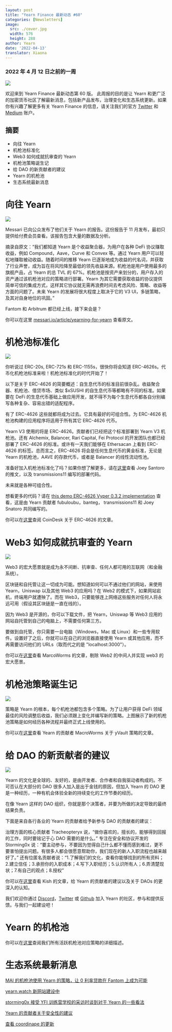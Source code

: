 ```yaml
---
layout: post
title: "Yearn Finance 最新动态 #60"
categories: [Newsletters]
image:
  src: ./cover.jpg
  width: 576
  height: 288
author: Yearn
date: '2022-04-13'
translator: Xiaona
---
```


### 2022 年 4 月 12 日之前的一周

![](./image1.jpg?w=900&h=453)

欢迎来到 Yearn Finance 最新动态第 60 版。 此周报的目的是让 Yearn 和更广泛的加密货币社区了解最新消息，包括新产品发布，治理变化和生态系统更新。如果你有兴趣了解更多有关 Yearn Finance 的信息，请关注我们的官方 [Twitter](https://twitter.com/iearnfinance) 和 [Medium](https://medium.com/iearn) 账户。

## 摘要

- 向往 Yearn
- 机枪池标准化
- Web3 如何成就抗审查的 Yearn
- 机枪池策略诞生记
- 给 DAO 的新贡献者的建议
- Yearn 的机枪池
- 生态系统最新消息

# 向往 Yearn

![](./image2.jpg?w=1000&h=563)

Messari 已向公众发布了他们关于 Yearn 的报告。这份报告于 11 月发布，最初只提供给付费会员查看。该报告包含大量的数据及分析。

摘录自原文：“我们都知道 Yearn 是个收益聚合器，为用户在各种 DeFi 协议赚取收益，例如 Compound，Aave，Curve 和 Convex 等。通过 Yearn 用户可以轻松地赚取被动收益。随着时间的推移 Yearn 已逐渐地成为收益的代名词，并获取了行业声誉，成为旨在将风险降至最低的领先收益来源。机枪池是用户使用最多的旗舰产品，占 Yearn 的总 TVL 的 67%。机枪池是按资产来划分的，用户存入的资产通过该机枪池对应的策略进行部署。Yearn 为其它需要获取收益的协议提供简单可信的集成方式，这样其它协议就无需再浪费时间去考虑风险、策略、收益等方面的问题了。未来 Yearn 的发展将很大程度上取决于它的 V3 UI，多链策略，及其对自身地位的巩固。”

Fantom 和 Arbitrum 都已经上线，接下来会是？

你可以在这里 [messari.io/article/yearning-for-yearn](messari.io/article/yearning-for-yearn) 查看原文。

# 机枪池标准化

![](./image3.jpg?w=900&h=577)

你听说过 ERC-20s, ERC-721s 和 ERC-1155s，很快你将会知道 ERC-4626s。代币化机枪池标准来啦！机枪池标准化的时代开始了！

以下是关于 ERC-4626 的简要概述：自生息代币的标准目前很杂乱。收益聚合器、机枪池、借贷市场、类似 $xSUSHI 的自生息代币等都略有不同的标准。如果要在 DeFi 的生息代币基础上做应用开发，就不得不为每个生息代币都各自分别编写各种复杂、容易出错的适配程序。

有了 ERC-4626 这些就都将成为过去。它具有最好的可组合性。为 ERC-4626 机枪池构建的应用程序将适用于所有其它 ERC-4626 代币。

Yearn V3 使用的将是 ERC-4626。贡献者们已经把这个标准部署到 Yearn V3 机枪池。还有 Alchemix, Balancer, Rari Capital, Fei Protocol 的开发团队也都已经部署了 ERC-4626 的标准。或许有一天我们能够在 Ethersacan 上看到 ERC-4626 的标签。总而言之，ERC-4626 将会是任何生息代币的黄金标准，无论是 Yearn 的机枪池，AAVE 的存款代币，或者是 Balancer 的线性流动性池。

准备好加入机枪池标准化了吗？如果你想了解更多，请在[这里](https://twitter.com/joey__santoro/status/1504603906726240258)查看 Joey Santoro 的推文，以及 transmissions11 编写的部署代码。

未来就是各种可组合性。

想看更多的代码？请在 [this demo ERC-4626 Vyper 0.3.2 implementation](https://github.com/fubuloubu/ERC4626) 查看，这是由 Yearn 贡献者 fubuloubu，banteg， transmissions11 和 Joey Snatoro 共同编写的。

你可以在[这里](https://www.coindesk.com/layer2/2022/04/08/defi-giant-yearn-leads-the-way-on-erc-4626-token-standard-adoption/)查阅 CoinDesk 关于 ERC-4626 的文章。

# Web3 如何成就抗审查的 Yearn

![](./image4.jpg?w=900&h=451)

Web3 的宏大愿景就是成为永不间断、抗审查、任何人都可用的互联网（和金融系统）。

区块链和自托管让这一切成为可能。想知道如何可以不通过他们的网站，来使用 Yearn，Uniswap 以及其他 Web3 的应用吗？在 Web2 的模式下，如果网站宕机，终端用户就遭殃了。而在 Web3，只要能够连上网络这些服务对任何人将永远可用（假设其区块链是一直在线的）。

因为 Web3 是开源的，你可以下载文件，把 Yearn，Uniswap 等 Web3 应用的网站自托管到自己的电脑上，不需要任何第三方。

要做到自托管，你只需要一台电脑（Windows，Mac 或 Linux）和一些专用软件。设置好了之后，你就可以在自己的浏览器直接使用 Yearn 或其他应用，而不再需要访问他们的 URLs（取而代之的是 "localhost:3000"）。

你可以在[这里](https://medium.com/iearn/self-hosting-web3-services-299306b706ee)查看 MarcoWorms 的文章，剔除 Web2 的中间人并实现 web3 的宏大愿景。

# 机枪池策略诞生记

![](./image5.jpg?w=900&h=650)

策略是 Yearn 的根本，每个机枪池都包含多个策略。为了让用户获得 DeFi 领域最佳的风险调整后收益，我们必须跟上变化并编写新的策略。上图展示了新的机枪池策略是如何经历各种流程并最终正式上线使用的。

你可以在[这里](https://medium.com/iearn/how-new-yearn-vault-strategies-are-endorsed-8c0e0870790d)查看 Yearn 的贡献者 MacroWorms 关于 yVault 策略的文章。

# 给 DAO 的新贡献者的建议

![](./image6.jpg?w=900&h=473)

Yearn 的文化是全球的、友好的，是由开发者、合作者和自我驱动者构成的。不可否认在大部分的 DAO 很多人加入是出于金钱的原因，但加入 Yearn 的 DAO 更是一种经历，一种有机会体验全新的持续变化的工作节奏的经历。

在像 Yearn 这样的 DAO 组织，你就是那个决策者，并要为所做的决定导致的最终结果负责。

下面是来自各行各业的 Yearn 的贡献者给予新参与 DAO 的贡献者的建议： 

治理方面的核心贡献者 Tracheopteryx 说，“做你喜欢的，擅长的，能够得到回报的工作，同时要铭记于心 DAO 需要的是什么。” 专注在安全和协议开发的 Storming0x 说：“要主动参与，不要因为觉得自己什么都不懂而感到难过，更不要害怕提出问题。有很多人都会很愿意帮助你，我们现在的新人入职流程也越来越好了。” 还有位匿名贡献者说：“1.了解我们的文化，查看你能够找到的所有资料；2.建立信任；3.承担你的入职成本；4.写下入职经历；5.认识所有人；6.弄清楚现状；7.有自己的观点；8.授权”

你可以在[这里](https://medium.com/iearn/tips-for-new-contributors-4e978d6b73d)查看 Kish 的文章，给 Yearn 的贡献者的建议以及关于 DAOs 的更深入的认知。

我们欢迎你通过 [Discord](https://discord.gg/8rF374XkXy)，[Twitter](http://twitter.com/iearnfinance) 或 [Github](http://github.com/yearn) 加入 Yearn 的社区，参与和提供反馈。与我们一起建设吧！

# Yearn 的机枪池 

你可以在[这里](https://medium.com/yearn-state-of-the-vaults/the-vaults-at-yearn-9237905ffed3)查阅我们所有活跃机枪池对应策略的详细描述。

# 生态系统最新消息

[MAI 的机枪池使用 Yearn 的策略，让 0 利率贷款在 Fantom 上成为可能](https://twitter.com/QiDaoProtocol/status/1511787974383521805)

[yearn.watch 新网站建设中](https://watch.major.tax/)

[storming0x 接受 YFI 训练营学校的采访时谈到对于 Yearn 的一些看法](https://twitter.com/YFI_interns/status/1510244675671793670?s=20&t=27yxNtksWs-le96KTQVXrw)

[Yearn 的贡献者关于安全性的建议](https://twitter.com/storming0x/status/1509769575021178886)

[查看 coordinape 的更新](https://twitter.com/coordinape/status/1512247042806005763)
